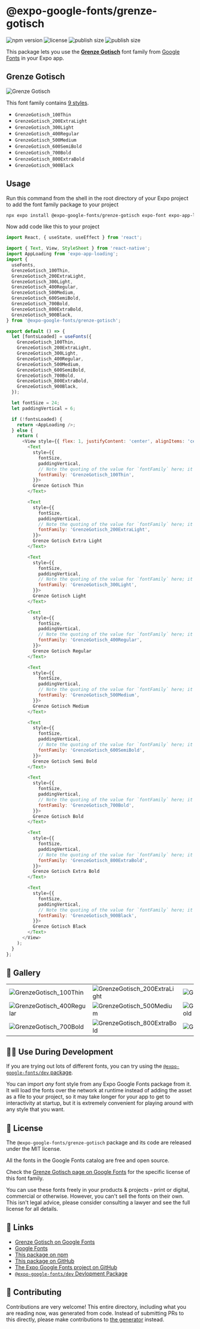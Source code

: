 # @expo-google-fonts/grenze-gotisch

![npm version](https://flat.badgen.net/npm/v/@expo-google-fonts/grenze-gotisch)
![license](https://flat.badgen.net/github/license/expo/google-fonts)
![publish size](https://flat.badgen.net/packagephobia/install/@expo-google-fonts/grenze-gotisch)
![publish size](https://flat.badgen.net/packagephobia/publish/@expo-google-fonts/grenze-gotisch)

This package lets you use the [**Grenze Gotisch**](https://fonts.google.com/specimen/Grenze+Gotisch) font family from [Google Fonts](https://fonts.google.com/) in your Expo app.

## Grenze Gotisch

![Grenze Gotisch](./font-family.png)

This font family contains [9 styles](#-gallery).

- `GrenzeGotisch_100Thin`
- `GrenzeGotisch_200ExtraLight`
- `GrenzeGotisch_300Light`
- `GrenzeGotisch_400Regular`
- `GrenzeGotisch_500Medium`
- `GrenzeGotisch_600SemiBold`
- `GrenzeGotisch_700Bold`
- `GrenzeGotisch_800ExtraBold`
- `GrenzeGotisch_900Black`

## Usage

Run this command from the shell in the root directory of your Expo project to add the font family package to your project
```sh
npx expo install @expo-google-fonts/grenze-gotisch expo-font expo-app-loading
```

Now add code like this to your project
```js
import React, { useState, useEffect } from 'react';

import { Text, View, StyleSheet } from 'react-native';
import AppLoading from 'expo-app-loading';
import {
  useFonts,
  GrenzeGotisch_100Thin,
  GrenzeGotisch_200ExtraLight,
  GrenzeGotisch_300Light,
  GrenzeGotisch_400Regular,
  GrenzeGotisch_500Medium,
  GrenzeGotisch_600SemiBold,
  GrenzeGotisch_700Bold,
  GrenzeGotisch_800ExtraBold,
  GrenzeGotisch_900Black,
} from '@expo-google-fonts/grenze-gotisch';

export default () => {
  let [fontsLoaded] = useFonts({
    GrenzeGotisch_100Thin,
    GrenzeGotisch_200ExtraLight,
    GrenzeGotisch_300Light,
    GrenzeGotisch_400Regular,
    GrenzeGotisch_500Medium,
    GrenzeGotisch_600SemiBold,
    GrenzeGotisch_700Bold,
    GrenzeGotisch_800ExtraBold,
    GrenzeGotisch_900Black,
  });

  let fontSize = 24;
  let paddingVertical = 6;

  if (!fontsLoaded) {
    return <AppLoading />;
  } else {
    return (
      <View style={{ flex: 1, justifyContent: 'center', alignItems: 'center' }}>
        <Text
          style={{
            fontSize,
            paddingVertical,
            // Note the quoting of the value for `fontFamily` here; it expects a string!
            fontFamily: 'GrenzeGotisch_100Thin',
          }}>
          Grenze Gotisch Thin
        </Text>

        <Text
          style={{
            fontSize,
            paddingVertical,
            // Note the quoting of the value for `fontFamily` here; it expects a string!
            fontFamily: 'GrenzeGotisch_200ExtraLight',
          }}>
          Grenze Gotisch Extra Light
        </Text>

        <Text
          style={{
            fontSize,
            paddingVertical,
            // Note the quoting of the value for `fontFamily` here; it expects a string!
            fontFamily: 'GrenzeGotisch_300Light',
          }}>
          Grenze Gotisch Light
        </Text>

        <Text
          style={{
            fontSize,
            paddingVertical,
            // Note the quoting of the value for `fontFamily` here; it expects a string!
            fontFamily: 'GrenzeGotisch_400Regular',
          }}>
          Grenze Gotisch Regular
        </Text>

        <Text
          style={{
            fontSize,
            paddingVertical,
            // Note the quoting of the value for `fontFamily` here; it expects a string!
            fontFamily: 'GrenzeGotisch_500Medium',
          }}>
          Grenze Gotisch Medium
        </Text>

        <Text
          style={{
            fontSize,
            paddingVertical,
            // Note the quoting of the value for `fontFamily` here; it expects a string!
            fontFamily: 'GrenzeGotisch_600SemiBold',
          }}>
          Grenze Gotisch Semi Bold
        </Text>

        <Text
          style={{
            fontSize,
            paddingVertical,
            // Note the quoting of the value for `fontFamily` here; it expects a string!
            fontFamily: 'GrenzeGotisch_700Bold',
          }}>
          Grenze Gotisch Bold
        </Text>

        <Text
          style={{
            fontSize,
            paddingVertical,
            // Note the quoting of the value for `fontFamily` here; it expects a string!
            fontFamily: 'GrenzeGotisch_800ExtraBold',
          }}>
          Grenze Gotisch Extra Bold
        </Text>

        <Text
          style={{
            fontSize,
            paddingVertical,
            // Note the quoting of the value for `fontFamily` here; it expects a string!
            fontFamily: 'GrenzeGotisch_900Black',
          }}>
          Grenze Gotisch Black
        </Text>
      </View>
    );
  }
};

```

## 🔡 Gallery


||||
|-|-|-|
|![GrenzeGotisch_100Thin](./GrenzeGotisch_100Thin.ttf.png)|![GrenzeGotisch_200ExtraLight](./GrenzeGotisch_200ExtraLight.ttf.png)|![GrenzeGotisch_300Light](./GrenzeGotisch_300Light.ttf.png)||
|![GrenzeGotisch_400Regular](./GrenzeGotisch_400Regular.ttf.png)|![GrenzeGotisch_500Medium](./GrenzeGotisch_500Medium.ttf.png)|![GrenzeGotisch_600SemiBold](./GrenzeGotisch_600SemiBold.ttf.png)||
|![GrenzeGotisch_700Bold](./GrenzeGotisch_700Bold.ttf.png)|![GrenzeGotisch_800ExtraBold](./GrenzeGotisch_800ExtraBold.ttf.png)|![GrenzeGotisch_900Black](./GrenzeGotisch_900Black.ttf.png)||


## 👩‍💻 Use During Development

If you are trying out lots of different fonts, you can try using the [`@expo-google-fonts/dev` package](https://github.com/expo/google-fonts/tree/master/font-packages/dev#readme).

You can import *any* font style from any Expo Google Fonts package from it. It will load the fonts
over the network at runtime instead of adding the asset as a file to your project, so it may take longer
for your app to get to interactivity at startup, but it is extremely convenient
for playing around with any style that you want.

## 📖 License

The `@expo-google-fonts/grenze-gotisch` package and its code are released under the MIT license.

All the fonts in the Google Fonts catalog are free and open source.

Check the [Grenze Gotisch page on Google Fonts](https://fonts.google.com/specimen/Grenze+Gotisch) for the specific license of this font family.

You can use these fonts freely in your products & projects - print or digital, commercial or otherwise. However, you can't sell the fonts on their own. This isn't legal advice, please consider consulting a lawyer and see the full license for all details.

## 🔗 Links

- [Grenze Gotisch on Google Fonts](https://fonts.google.com/specimen/Grenze+Gotisch)
- [Google Fonts](https://fonts.google.com/)
- [This package on npm](https://www.npmjs.com/package/@expo-google-fonts/grenze-gotisch)
- [This package on GitHub](https://github.com/expo/google-fonts/tree/master/font-packages/grenze-gotisch)
- [The Expo Google Fonts project on GitHub](https://github.com/expo/google-fonts)
- [`@expo-google-fonts/dev` Devlopment Package](https://github.com/expo/google-fonts/tree/master/font-packages/dev)

## 🤝 Contributing

Contributions are very welcome! This entire directory, including what you are reading now, was generated from code. Instead of submitting PRs to this directly, please make contributions to [the generator](https://github.com/expo/google-fonts/tree/master/packages/generator) instead.
